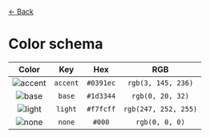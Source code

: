 [← Back](../README.md)

# Color schema

|       Color       |   Key    |    Hex    |         RGB          |
| :---------------: | :------: | :-------: | :------------------: |
| ![accent][accent] | `accent` | `#0391ec` |  `rgb(3, 145, 236)`  |
|   ![base][base]   |  `base`  | `#1d3344` |   `rgb(0, 20, 32)`   |
|  ![light][light]  | `light`  | `#f7fcff` | `rgb(247, 252, 255)` |
|   ![none][none]   |  `none`  |  `#000`   |    `rgb(0, 0, 0)`    |

<!---
  I M A G E S
-->

[accent]: https://via.placeholder.com/32/0391ec/0391ec.png
[base]: https://via.placeholder.com/32/1d3344/1d3344.png
[light]: https://via.placeholder.com/32/f7fcff/f7fcff.png
[none]: https://via.placeholder.com/32/000/000.png
